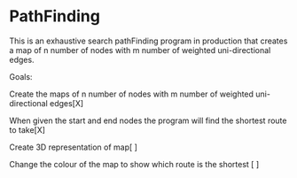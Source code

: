 # PathFinding
This is an exhaustive search pathFinding program in production that creates a map of n number of nodes with m number of 
weighted uni-directional edges.

Goals:

Create the maps of n number of nodes with m number of weighted uni-directional edges[X]

When given the start and end nodes the program will find the shortest route to take[X]

Create 3D representation of map[ ]

Change the colour of the map to show which route is the shortest [ ]
